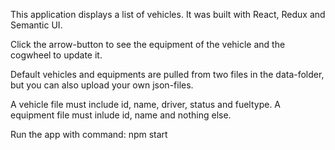 This application displays a list of vehicles. It was built with React, Redux and Semantic UI.

Click the arrow-button to see the equipment of the vehicle and the cogwheel to update it.

Default vehicles and equipments are pulled from two files in the data-folder, but you can also upload your own json-files.

A vehicle file must include id, name, driver, status and fueltype. 
A equipment file must inlude id, name and nothing else.

Run the app with command:
npm start
